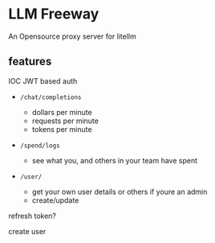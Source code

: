 # LLM Freeway

An Opensource proxy server for litellm

## features

IOC JWT based auth

* `/chat/completions`
  * dollars per minute
  * requests per minute
  * tokens per minute

* `/spend/logs`
  * see what you, and others in your team have spent

* `/user/`
  * get your own user details or others if youre an admin
  * create/update 


refresh token?

create user

